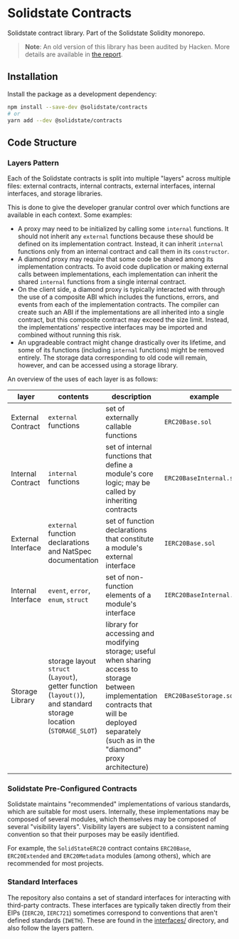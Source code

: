 # Solidstate Contracts

Solidstate contract library. Part of the Solidstate Solidity monorepo.

> **Note**: An old version of this library has been audited by Hacken. More details are available in [the report](https://hacken.io/wp-content/uploads/2021/10/15092021_Premia_SC_Audit_Report.pdf).

## Installation

Install the package as a development dependency:

```bash
npm install --save-dev @solidstate/contracts
# or
yarn add --dev @solidstate/contracts
```

## Code Structure

### Layers Pattern

Each of the Solidstate contracts is split into multiple "layers" across multiple files: external contracts, internal contracts, external interfaces, internal interfaces, and storage libraries.

This is done to give the developer granular control over which functions are available in each context. Some examples:

- A proxy may need to be initialized by calling some `internal` functions. It should not inherit any `external` functions because these should be defined on its implementation contract. Instead, it can inherit `internal` functions only from an internal contract and call them in its `constructor`.
- A diamond proxy may require that some code be shared among its implementation contracts. To avoid code duplication or making external calls between implementations, each implementation can inherit the shared `internal` functions from a single internal contract.
- On the client side, a diamond proxy is typically interacted with through the use of a composite ABI which includes the functions, errors, and events from each of the implementation contracts. The compiler can create such an ABI if the implementations are all inherited into a single contract, but this composite contract may exceed the size limit. Instead, the implementations' respective interfaces may be imported and combined without running this risk.
- An upgradeable contract might change drastically over its lifetime, and some of its functions (including `internal` functions) might be removed entirely. The storage data corresponding to old code will remain, however, and can be accessed using a storage library.

An overview of the uses of each layer is as follows:

| layer              | contents                                                                                                         | description                                                                                                                                                                                        | example                  |
| ------------------ | ---------------------------------------------------------------------------------------------------------------- | -------------------------------------------------------------------------------------------------------------------------------------------------------------------------------------------------- | ------------------------ |
| External Contract  | `external` functions                                                                                             | set of externally callable functions                                                                                                                                                               | `ERC20Base.sol`          |
| Internal Contract  | `internal` functions                                                                                             | set of internal functions that define a module's core logic; may be called by inheriting contracts                                                                                                 | `ERC20BaseInternal.sol`  |
| External Interface | `external` function declarations and NatSpec documentation                                                       | set of function declarations that constitute a module's external interface                                                                                                                         | `IERC20Base.sol`         |
| Internal Interface | `event`, `error`, `enum`, `struct`                                                                               | set of non-function elements of a module's interface                                                                                                                                               | `IERC20BaseInternal.sol` |
| Storage Library    | storage layout `struct` (`Layout`), getter function (`layout()`), and standard storage location (`STORAGE_SLOT`) | library for accessing and modifying storage; useful when sharing access to storage between implementation contracts that will be deployed separately (such as in the "diamond" proxy architecture) | `ERC20BaseStorage.sol`   |

### Solidstate Pre-Configured Contracts

Solidstate maintains "recommended" implementations of various standards, which are suitable for most users. Internally, these implementations may be composed of several modules, which themselves may be composed of several "visibility layers". Visibility layers are subject to a consistent naming convention so that their purposes may be easily identified.

For example, the `SolidStateERC20` contract contains `ERC20Base`, `ERC20Extended` and `ERC20Metadata` modules (among others), which are recommended for most projects.

### Standard Interfaces

The repository also contains a set of standard interfaces for interacting with third-party contracts. These interfaces are typically taken directly from their EIPs (`IERC20`, `IERC721`) sometimes correspond to conventions that aren't defined standards (`IWETH`). These are found in the [interfaces/](./interfaces/) directory, and also follow the layers pattern.
